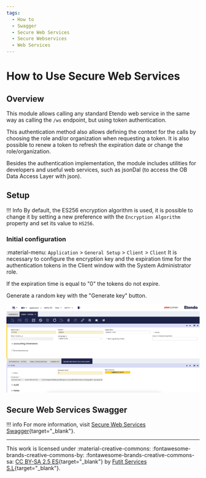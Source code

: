 ```yaml
---
tags:
  - How to
  - Swagger
  - Secure Web Services
  - Secure Webservices
  - Web Services
---
```


# How to Use Secure Web Services

## Overview

This module allows calling any standard Etendo web service in the same way as calling the `/ws` endpoint, but using token authentication.

This authentication method also allows defining the context for the calls by choosing the role and/or organization when requesting a token. It is also possible to renew a token to refresh the expiration date or change the role/organization.

Besides the authentication implementation, the module includes utilities for developers and useful web services, such as jsonDal (to access the OB Data Access Layer with json).

## Setup 

!!! Info 
    By default, the ES256 encryption algorithm is used, it is possible to change it by setting a new preference with the `Encryption Algorithm` property and set its value to `HS256`.

### Initial configuration
:material-menu: `Application` > `General Setup` > `Client` > `Client`
It is necessary to configure the encryption key and the expiration time for the authentication tokens in the Client window with the System Administrator role.

If the expiration time is equal to "0" the tokens do not expire.

Generate a random key with the "Generate key" button.

![](../../../assets/developer-guide/etendo-classic/how-to-guides/how-to-use-secure-web-services/SWS.png)


## Secure Web Services Swagger

!!! info
    For more information, visit [Secure Web Services Swagger](https://demo.etendo.cloud/etendo/web/com.smf.securewebservices/doc/#/Login/post_sws_login){target="_blank"}.


---
This work is licensed under :material-creative-commons: :fontawesome-brands-creative-commons-by: :fontawesome-brands-creative-commons-sa: [ CC BY-SA 2.5 ES](https://creativecommons.org/licenses/by-sa/2.5/es/){target="_blank"} by [Futit Services S.L](https://etendo.software){target="_blank"}.
